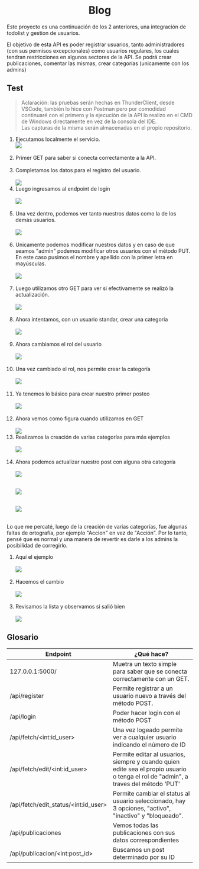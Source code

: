 <h1 align="center">Blog</h1>
<p>Este proyecto es una continuación de los 2 anteriores, una integración de todolist y gestion de usuarios.<br>

El objetivo de esta API es poder registrar usuarios, tanto administradores (con sus permisos excepcionales) como usuarios regulares, los cuales tendran restricciones en algunos sectores de la API. Se podrá crear publicaciones, comentar las mismas, crear categorías (unicamente con los admins)
</p>

## Test

> Aclaración: las pruebas serán hechas en ThunderClient, desde VSCode, también lo hice con Postman pero por comodidad continuaré con el primero y la ejecución de la API lo realizo en el CMD de Windows directamente en vez de la consola del IDE.<br> Las capturas de la misma serán almacenadas en el propio repositorio.
<ol>
  <li>Ejecutamos localmente el servicio.</li>
  <img src="./img/Captura00.PNG"><br><br>
  <li>Primer GET para saber si conecta correctamente a la API.</li><br>
  <li>Completamos los datos para el registro del usuario.</li><br>
  <img src="./img/Captura1.PNG">
  <li>Luego ingresamos al endpoint de login</li><br>
  <img src="./img/Captura2.PNG"><br><br>

  <li>Una vez dentro, podemos ver tanto nuestros datos como la de los demás usuarios.</li><br>
  <img src="./img/Captura3.PNG"><br><br>

  <li>Unicamente podemos modificar nuestros datos y en caso de que seamos "admin" podemos modificar otros usuarios con el método PUT. En este caso pusimos el nombre y apellido con la primer letra en mayúsculas.</li><br>
  <img src="./img/Captura4.PNG"><br><br>

  <li>Luego utilizamos otro GET para ver si efectivamente se realizó la actualización.</li><br>
  <img src="./img/Captura5.PNG"><br><br>

  <li>Ahora intentamos, con un usuario standar, crear una categoria</li><br>
  <img src="./img/Captura6.PNG"><br><br>

  <li>Ahora cambiamos el rol del usuario</li><br>
  <img src="./img/Captura7.PNG"><br><br>

  <li>Una vez cambiado el rol, nos permite crear la categoría</li><br>
  <img src="./img/Captura8.PNG"><br><br>

  <li>Ya tenemos lo básico para crear nuestro primer posteo</li><br>
  <img src="./img/Captura9.PNG"><br><br>

  <li>Ahora vemos como figura cuando utilizamos en GET</li><br>
  <img src="./img/Captura10.PNG">

  <li>Realizamos la creación de varias categorías para más ejemplos</li><br>
  <img src="./img/Captura11.PNG"><br><br>

  <li>Ahora podemos actualizar nuestro post con alguna otra categoría</li><br>
  <img src="./img/Captura12.PNG"><br><br>

  <img src="./img/Captura13.PNG"><br><br>

  <img src="./img/Captura14.PNG"><br><br>
</ol>
<p>Lo que me percaté, luego de la creación de varias categorías, fue algunas faltas de ortografía, por ejemplo "Accion" en vez de "Acción". Por lo tanto, pensé que es normal y una manera de revertir es darle a los admins la posibilidad de corregirlo.</p>
<ol>
    <li>Aquí el ejemplo</li><br>
    <img src="./img/Captura15.PNG"><br><br>
    <li>Hacemos el cambio</li><br>
    <img src="./img/Captura16.PNG"><br><br>
    <li>Revisamos la lista y observamos si salió bien</li><br>
    <img src="./img/Captura17.PNG"><br>
</ol>

## Glosario

<table>
  <thead>
    <th>Endpoint</th>
    <th>¿Qué hace?</th>
  </thead>
  <tbody>
    <tr>
      <td>127.0.0.1:5000/</td>
      <td>Muetra un texto simple para saber que se conecta correctamente con un GET.
      </td>
    </tr>
    <tr>
      <td>/api/register</td>
      <td>Permite registrar a un usuario nuevo a través del método POST.</td>
    </tr>
    <tr>
      <td>/api/login</td>
      <td>Poder hacer login con el método POST</td>
    </tr>
    <tr>
      <td>
        /api/fetch/&lt;int:id_user&gt;
      </td>
      <td>Una vez logeado permite ver a cualquier usuario indicando el número de ID</td>
    </tr>
        </tr>
        <tr>
      <td>/api/fetch/edit/&lt;int:id_user&gt;</td>
      <td>Permite editar al usuarios, siempre y cuando quien edite sea el propio usuario o tenga el rol de "admin", a traves del método 'PUT'</td>
    </tr>
        </tr>
    <tr>
      <td>/api/fetch/edit_status/&lt;int:id_user&gt;</td>
      <td>Permite cambiar el status al usuario seleccionado, hay 3 opciones, "activo", "inactivo" y "bloqueado".</td>
    </tr>
    <tr>
        <td>/api/publicaciones</td>
        <td>Vemos todas las publicaciones con sus datos correspondientes</td>
    </tr>
    <tr>
        <td>/api/publicacion/&lt;int:post_id&gt;</td>
        <td>Buscamos un post determinado por su ID</td>
    </tr>
  </tbody>
</table>